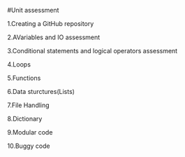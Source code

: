 #Unit assessment


1.Creating a GitHub repository

2.AVariables and IO assessment

3.Conditional statements and logical operators assessment

4.Loops

5.Functions

6.Data sturctures(Lists)

7.File Handling

8.Dictionary

9.Modular code

10.Buggy code
